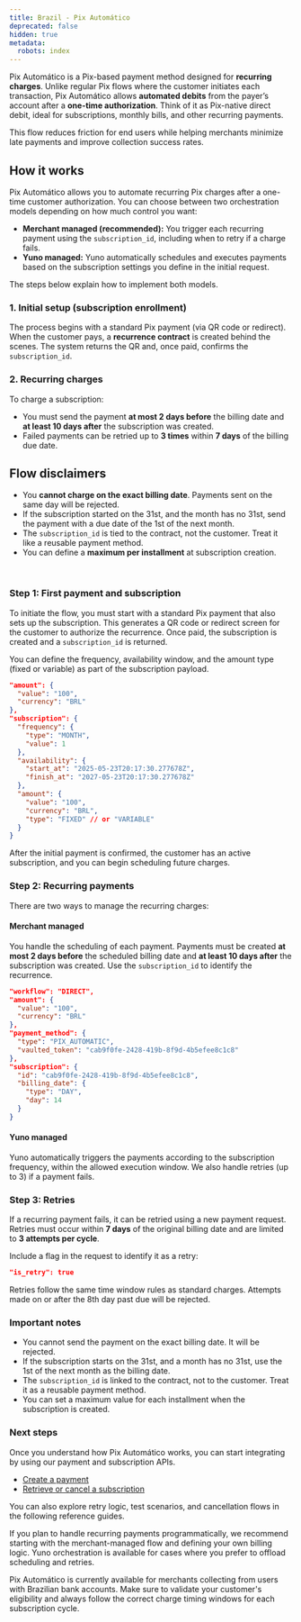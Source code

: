 ```yaml
---
title: Brazil - Pix Automático
deprecated: false
hidden: true
metadata:
  robots: index
---
```

Pix Automático is a Pix-based payment method designed for **recurring charges**. Unlike regular Pix flows where the customer initiates each transaction, Pix Automático allows **automated debits** from the payer’s account after a **one-time authorization**. Think of it as Pix-native direct debit, ideal for subscriptions, monthly bills, and other recurring payments.

This flow reduces friction for end users while helping merchants minimize late payments and improve collection success rates.

## How it works

Pix Automático allows you to automate recurring Pix charges after a one-time customer authorization. You can choose between two orchestration models depending on how much control you want:

* **Merchant managed (recommended):** You trigger each recurring payment using the `subscription_id`, including when to retry if a charge fails.
* **Yuno managed:** Yuno automatically schedules and executes payments based on the subscription settings you define in the initial request.

The steps below explain how to implement both models.

### 1. Initial setup (subscription enrollment)

The process begins with a standard Pix payment (via QR code or redirect). When the customer pays, a **recurrence contract** is created behind the scenes. The system returns the QR and, once paid, confirms the `subscription_id`.

### 2. Recurring charges

To charge a subscription:

* You must send the payment **at most 2 days before** the billing date and **at least 10 days after** the subscription was created.
* Failed payments can be retried up to **3 times** within **7 days** of the billing due date.

## Flow disclaimers

* You **cannot charge on the exact billing date**. Payments sent on the same day will be rejected.
* If the subscription started on the 31st, and the month has no 31st, send the payment with a due date of the 1st of the next month.
* The `subscription_id` is tied to the contract, not the customer. Treat it like a reusable payment method.
* You can define a **maximum per installment** at subscription creation.

<br />

### Step 1: First payment and subscription

To initiate the flow, you must start with a standard Pix payment that also sets up the subscription. This generates a QR code or redirect screen for the customer to authorize the recurrence. Once paid, the subscription is created and a `subscription_id` is returned.

You can define the frequency, availability window, and the amount type (fixed or variable) as part of the subscription payload.

```json
"amount": {
  "value": "100",
  "currency": "BRL"
},
"subscription": {
  "frequency": {
    "type": "MONTH",
    "value": 1
  },
  "availability": {
    "start_at": "2025-05-23T20:17:30.277678Z",
    "finish_at": "2027-05-23T20:17:30.277678Z"
  },
  "amount": {
    "value": "100",
    "currency": "BRL",
    "type": "FIXED" // or "VARIABLE"
  }
}
```

After the initial payment is confirmed, the customer has an active subscription, and you can begin scheduling future charges.

### Step 2: Recurring payments

There are two ways to manage the recurring charges:

#### Merchant managed

You handle the scheduling of each payment. Payments must be created **at most 2 days before** the scheduled billing date and **at least 10 days after** the subscription was created. Use the `subscription_id` to identify the recurrence.

```json
"workflow": "DIRECT",
"amount": {
  "value": "100",
  "currency": "BRL"
},
"payment_method": {
  "type": "PIX_AUTOMATIC",
  "vaulted_token": "cab9f0fe-2428-419b-8f9d-4b5efee8c1c8"
},
"subscription": {
  "id": "cab9f0fe-2428-419b-8f9d-4b5efee8c1c8",
  "billing_date": {
    "type": "DAY",
    "day": 14
  }
}
```

#### Yuno managed

Yuno automatically triggers the payments according to the subscription frequency, within the allowed execution window. We also handle retries (up to 3) if a payment fails.

### Step 3: Retries

If a recurring payment fails, it can be retried using a new payment request. Retries must occur within **7 days** of the original billing date and are limited to **3 attempts per cycle**.

Include a flag in the request to identify it as a retry:

```json
"is_retry": true
```

Retries follow the same time window rules as standard charges. Attempts made on or after the 8th day past due will be rejected.

### Important notes

* You cannot send the payment on the exact billing date. It will be rejected.
* If the subscription starts on the 31st, and a month has no 31st, use the 1st of the next month as the billing date.
* The `subscription_id` is linked to the contract, not to the customer. Treat it as a reusable payment method.
* You can set a maximum value for each installment when the subscription is created.

### Next steps

Once you understand how Pix Automático works, you can start integrating by using our payment and subscription APIs.

* [Create a payment](https://docs.y.uno/reference/create-payment)
* [Retrieve or cancel a subscription](https://docs.y.uno/reference/retrieve-subscription)

You can also explore retry logic, test scenarios, and cancellation flows in the following reference guides.

If you plan to handle recurring payments programmatically, we recommend starting with the merchant-managed flow and defining your own billing logic. Yuno orchestration is available for cases where you prefer to offload scheduling and retries.

Pix Automático is currently available for merchants collecting from users with Brazilian bank accounts. Make sure to validate your customer's eligibility and always follow the correct charge timing windows for each subscription cycle.